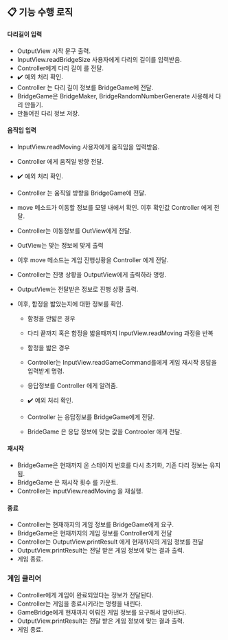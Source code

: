 ## 📋 기능 수행 로직

#### 다리길이 입력

- OutputView 시작 문구 출력.
- InputView.readBridgeSize 사용자에게 다리의 길이를 입력받음.
- Controller에게 다리 길이 를 전달.
- ✔️ 예외 처리 확인.
- Controller 는 다리 길이 정보를 BridgeGame에 전달.
- BridgeGame은 BridgeMaker, BridgeRandomNumberGenerate 사용해서 다리 만들기.
- 만들어진 다리 정보 저장.

#### 움직임 입력

- InputView.readMoving 사용자에게 움직임을 입력받음.
- Controller 에게 움직일 방향 전달.
- ✔️ 예외 처리 확인.
- Controller 는 움직일 방향을 BridgeGame에 전달.
- move 메소드가 이동할 정보를 모델 내에서 확인. 이후 확인값 Controller 에게 전달.
- Controller는 이동정보를 OutView에게 전달.
- OutView는 맞는 정보에 맞게 출력
- 이후 move 메소드는 게임 진행상황을 Controller 에게 전달.
- Controller는 진행 상황을 OutputView에게 출력하라 명령.
- OutputView는 전달받은 정보로 진행 상황 출력.
- 이후, 함정을 밟았는지에 대한 정보를 확인.

  - 함정을 안밟은 경우
  - 다리 끝까지 혹은 함정을 밟을때까지 InputView.readMoving 과정을 반복

  - 함정을 밟은 경우
  - Controller는 InputView.readGameCommand를에게 게임 재시작 응답을 입력받게 명령.
  - 응답정보를 Controller 에게 알려줌.
  - ✔️ 예외 처리 확인.
  - Controller 는 응답정보를 BridgeGame에게 전달.
  - BrideGame 은 응답 정보에 맞는 값을 Controoler 에게 전달.

#### 재시작

- BridgeGame은 현재까지 온 스테이지 번호를 다시 초기화, 기존 다리 정보는 유지됨.
- BridgeGame 은 재시작 횟수 를 카운트.
- Controller는 inputView.readMoving 을 재실행.

#### 종료

- Controller는 현재까지의 게임 정보를 BridgeGame에게 요구.
- BridgeGame은 현재까지의 게임 정보를 Controller에게 전달
- Controller는 OutputView.printResult 에게 현재까지의 게임 정보를 전달
- OutputView.printResult는 전달 받은 게임 정보에 맞는 결과 출력.
- 게임 종료.

### 게임 클리어

- Controller에게 게임이 완료되었다는 정보가 전달된다.
- Controller는 게임을 종료시키라는 명령을 내린다.
- GameBridge에게 현재까지 이뤄진 게임 정보를 요구해서 받아낸다.
- OutputView.printResult는 전달 받은 게임 정보에 맞는 결과 출력.
- 게임 종료. <br>
  <br>
